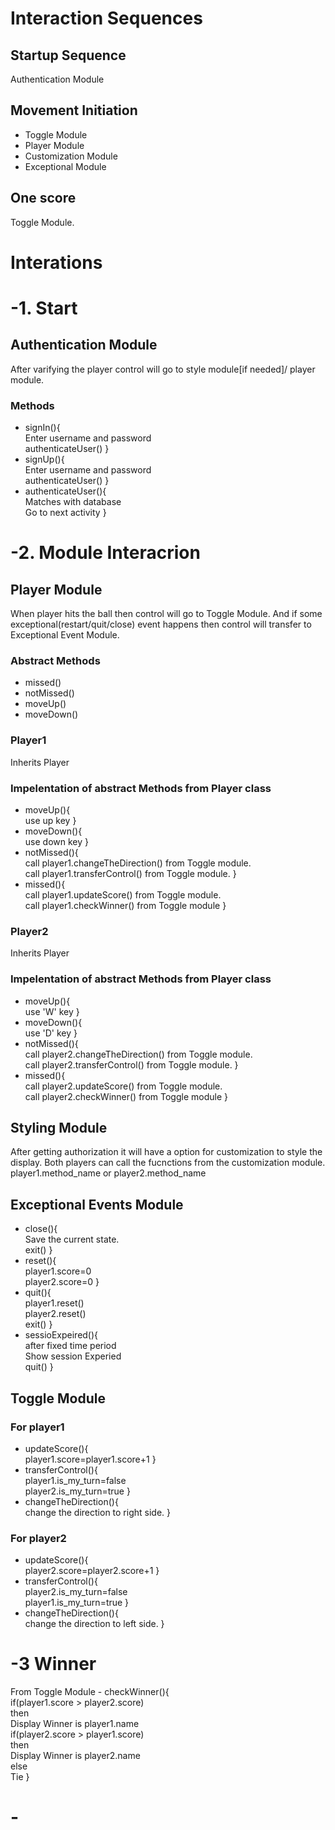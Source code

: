 # Interaction Sequences

## Startup Sequence

Authentication Module

## Movement Initiation

- Toggle Module
- Player Module
- Customization Module
- Exceptional Module

## One score

Toggle Module.

# Interations

# -1. Start 

## Authentication Module
   After varifying the player control will go to style module[if needed]/ player module.
   ### Methods
   - signIn(){
     <br/> Enter username and password
     <br/>authenticateUser()
    }
   - signUp(){
     <br/> Enter username and password
     <br/>authenticateUser()
   }
   - authenticateUser(){
   <br/> Matches with database
   <br/> Go to next activity
   }
   
# -2. Module Interacrion

## Player Module
   When player hits the ball then control will go to Toggle Module.
   And if some exceptional(restart/quit/close) event happens then control will transfer to Exceptional Event Module.
   
   ### Abstract Methods
   - missed()
   - notMissed()
   - moveUp()
   - moveDown()

   ### Player1 
   Inherits Player
   ### Impelentation of abstract Methods from Player class
   -  moveUp(){
    <br/> use up key
   }
   -  moveDown(){
    <br/> use down key
    }
   - notMissed(){
    <br/> call player1.changeTheDirection() from Toggle module.
    <br/> call player1.transferControl() from Toggle module.
   }
   - missed(){
   <br/> call player1.updateScore() from Toggle module. 
    <br/> call player1.checkWinner() from Toggle module
   }

   ### Player2 
   Inherits Player
   ### Impelentation of abstract Methods from Player class
   -  moveUp(){
    <br/> use 'W' key
   }
   -  moveDown(){
    <br/> use 'D' key
    }
   - notMissed(){
    <br/> call player2.changeTheDirection() from Toggle module.
    <br/> call player2.transferControl() from Toggle module.
   }
   - missed(){
   <br/> call player2.updateScore() from Toggle module. 
   <br/> call player2.checkWinner() from Toggle module
   }
  
 
## Styling Module
   After getting authorization it will have a option for customization to style the display.
   Both players can call the fucnctions from the customization module.
   player1.method_name or player2.method_name
   
   
## Exceptional Events Module
   - close(){
    <br/>  Save the current state.
    <br/> exit()
   }
   - reset(){
   <br/>player1.score=0
   <br/>player2.score=0
   }
   - quit(){
   <br/> player1.reset()
   <br/> player2.reset()
   <br/> exit()
   }
   - sessioExpeired(){
   <br/> after fixed time period
   <br/>Show session Experied
   <br/> quit()
   }

## Toggle Module
   ### For player1
   - updateScore(){
    <br /> player1.score=player1.score+1
   }
   - transferControl(){
      <br/>player1.is_my_turn=false
      <br/> player2.is_my_turn=true
   }
   - changeTheDirection(){
   <br/> change the direction to right side.
   }

### For player2
   - updateScore(){
    <br /> player2.score=player2.score+1
   }
   - transferControl(){
      <br/>player2.is_my_turn=false
      <br/> player1.is_my_turn=true
   }
   - changeTheDirection(){
   <br/> change the direction to left side.
   }

# -3 Winner
   From Toggle Module
    - checkWinner(){
       <br/>  if(player1.score > player2.score)
       <br/>  then
       <br/> Display Winner is player1.name
       <br/> if(player2.score > player1.score)
       <br/> then
       <br/> Display Winner is player2.name
       <br/> else
       <br/> Tie
      }
# -

    
 
   
   

  
   


